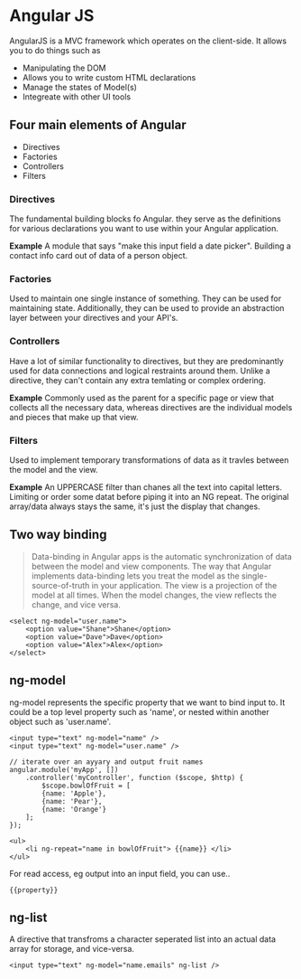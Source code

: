 # Angular JS

AngularJS is a MVC framework which operates on the client-side. It allows you to do things such as 

- Manipulating the DOM
- Allows you to write custom HTML declarations
- Manage the states of Model(s)
- Integreate with other UI tools

## Four main elements of Angular

- Directives
- Factories
- Controllers
- Filters

### Directives
The fundamental building blocks fo Angular. they serve as the definitions for various declarations you want to use within your Angular application.

**Example**
A module that says "make this input field a date picker".
Building a contact info card out of data of a person object. 

### Factories
Used to maintain one single instance of something. They can be used for maintaining state. Additionally, they can be used to provide an abstraction layer between your directives and your API's.

### Controllers
Have a lot of similar functionality to directives, but they are predominantly used for data connections and logical restraints around them. Unlike a directive, they can't contain any extra temlating or complex ordering.

**Example**
Commonly used as the parent for a specific page or view that collects all the necessary data, whereas directives are the individual models and pieces that make up that view.

### Filters
Used to implement temporary transformations of data as it travles between the model and the view.

**Example**
An UPPERCASE filter than chanes all the text into capital letters.
Limiting or order some datat before piping it into an NG repeat. The original array/data always stays the same, it's just the display that changes.

## Two way binding

> Data-binding in Angular apps is the automatic synchronization of data between the model and view components. The way that Angular implements data-binding lets you treat the model as the single-source-of-truth in your application. The view is a projection of the model at all times. When the model changes, the view reflects the change, and vice versa.

	<select ng-model="user.name">
		<option value="Shane">Shane</option>
		<option value="Dave">Dave</option>
		<option value="Alex">Alex</option>
	</select>

## ng-model

ng-model represents the specific property that we want to bind input to. It could be a top level property such as 'name', or nested within another object such as 'user.name'.

	<input type="text" ng-model="name" />
	<input type="text" ng-model="user.name" />

	// iterate over an ayyary and output fruit names
	angular.module('myApp', [])
		.controller('myController', function ($scope, $http) {
			$scope.bowlOfFruit = [
			{name: 'Apple'},
			{name: 'Pear'},
			{name: 'Orange'}
		];
	});

	<ul>
		<li ng-repeat="name in bowlOfFruit"> {{name}} </li>
	</ul>

For read access, eg output into an input field, you can use..

	{{property}}


## ng-list

A directive that transfroms a character seperated list into an actual data array for storage, and vice-versa.

	<input type="text" ng-model="name.emails" ng-list />


